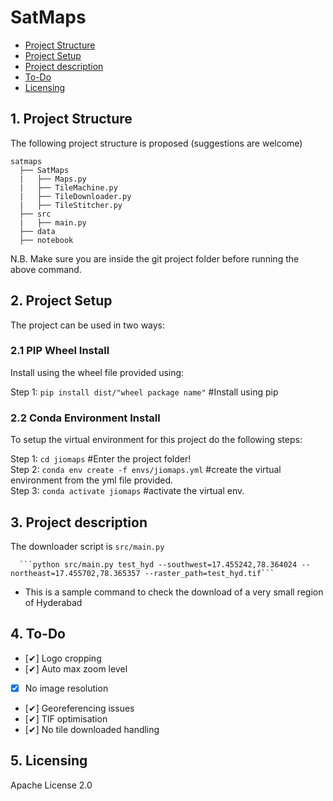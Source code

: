 
# SatMaps

- [Project Structure](#project-structure)
- [Project Setup](#project-setup)
- [Project description](#proj-des)
- [To-Do](#to-do)
- [Licensing](#licensing)

<a name="project-structure"></a>
## 1. Project Structure
The following project structure is proposed (suggestions are welcome)

```
satmaps
  ├── SatMaps
  |   ├── Maps.py
  |   ├── TileMachine.py
  |   ├── TileDownloader.py
  |   ├── TileStitcher.py  
  ├── src  
  |   ├── main.py
  ├── data
  ├── notebook
```

N.B. Make sure you are inside the git project folder before running the above command.


<a name="project-setup"></a>
## 2. Project Setup

The project can be used in two ways:

### 2.1 PIP Wheel Install
Install using the wheel file provided using:

Step 1: ```pip install dist/"wheel package name"``` #Install using pip <br />

### 2.2 Conda Environment Install
To setup the virtual environment for this project do the following steps:

Step 1: ```cd jiomaps``` #Enter the project folder! <br />
Step 2: ```conda env create -f envs/jiomaps.yml``` #create the virtual environment from the yml file provided. <br />
Step 3: ```conda activate jiomaps``` #activate the virtual env.

<a name="proj-des"></a>
## 3. Project description
The downloader script is ```src/main.py``` <br />

      ```python src/main.py test_hyd --southwest=17.455242,78.364024 --northeast=17.455702,78.365357 --raster_path=test_hyd.tif```

* This is a sample command to check the download of a very small region of Hyderabad

<a name="to-do"></a>
## 4. To-Do

- [✔] Logo cropping
- [✔] Auto max zoom level
- [x] No image resolution
- [✔] Georeferencing issues
- [✔] TIF optimisation
- [✔] No tile downloaded handling

<a name="licensing"></a>
## 5. Licensing
Apache License 2.0
